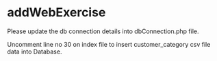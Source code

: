 # addWebExercise

Please update the db connection details into dbConnection.php file.

Uncomment line no 30 on index file to insert customer_category csv file data into Database.

